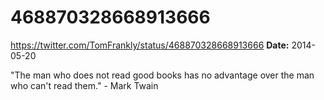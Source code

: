 # 468870328668913666
https://twitter.com/TomFrankly/status/468870328668913666
**Date:** 2014-05-20

"The man who does not read good books has no advantage over the man who can't read them." - Mark Twain
